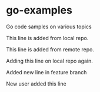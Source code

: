 # go-examples
Go code samples on various topics

This line is added from local repo.

This line is added from remote repo.

Adding this line on local repo again.

Added new line in feature branch

New user added this line
